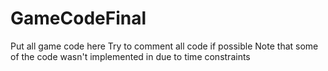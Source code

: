 # GameCodeFinal
Put all game code here
Try to comment all code if possible
Note that some of the code wasn't implemented in due to time constraints
